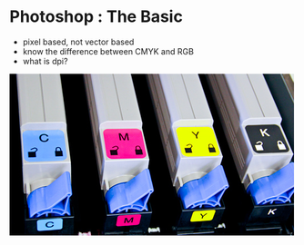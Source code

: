 # Photoshop : The Basic

- pixel based, not vector based
- know the difference between CMYK and RGB
- what is dpi?

![](../images/CMYK-toner.jpg)
